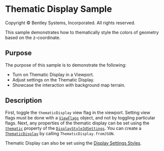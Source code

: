 # Thematic Display Sample

Copyright © Bentley Systems, Incorporated. All rights reserved.

This sample demonstrates how to thematically style the colors of geometry based on the z-coordinate.

## Purpose

The purpose of this sample is to demonstrate the following:

* Turn on Thematic Display in a Viewport.
* Adjust settings on the Thematic Display.
* Showcase the interaction with background map terrain.

## Description

First, toggle the `thematicDisplay` view flag in the viewport.  Setting view flags must be done with a [`ViewFlags`](https://www.imodeljs.org/reference/imodeljs-common/displaystyles/viewflags/) object, and not by toggling particular flags.
Next, any properties of the thematic display can be set using the [`thematic`](https://www.imodeljs.org/reference/imodeljs-common/displaystyles/displaystyle3dsettings/thematic/) property of the [`DisplayStyle3dSettings`](https://www.imodeljs.org/reference/imodeljs-common/displaystyles/displaystyle3dsettings/).  You can create a [`ThematicDisplay`](https://www.imodeljs.org/reference/imodeljs-common/symbology/thematicdisplay/) by calling `ThematicDisplay.fromJSON`.

Thematic Display can also be set using the [Display Settings Styles](../display-styles-sample/README.md).
